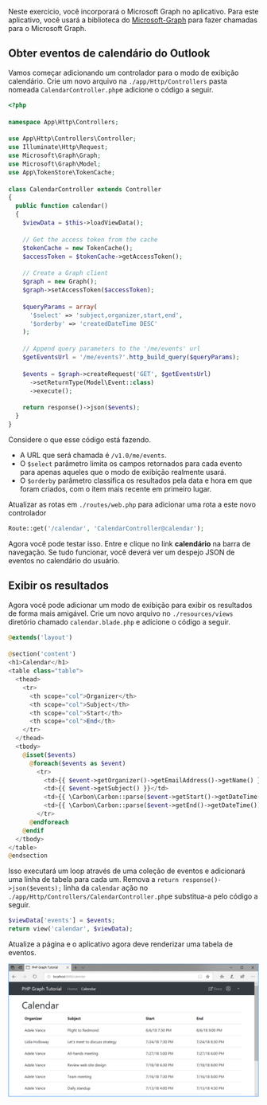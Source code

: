 <!-- markdownlint-disable MD002 MD041 -->

Neste exercício, você incorporará o Microsoft Graph no aplicativo. Para este aplicativo, você usará a biblioteca do [Microsoft-Graph](https://github.com/microsoftgraph/msgraph-sdk-php) para fazer chamadas para o Microsoft Graph.

## <a name="get-calendar-events-from-outlook"></a>Obter eventos de calendário do Outlook

Vamos começar adicionando um controlador para o modo de exibição calendário. Crie um novo arquivo na `./app/Http/Controllers` pasta nomeada `CalendarController.php`e adicione o código a seguir.

```php
<?php

namespace App\Http\Controllers;

use App\Http\Controllers\Controller;
use Illuminate\Http\Request;
use Microsoft\Graph\Graph;
use Microsoft\Graph\Model;
use App\TokenStore\TokenCache;

class CalendarController extends Controller
{
  public function calendar()
  {
    $viewData = $this->loadViewData();

    // Get the access token from the cache
    $tokenCache = new TokenCache();
    $accessToken = $tokenCache->getAccessToken();

    // Create a Graph client
    $graph = new Graph();
    $graph->setAccessToken($accessToken);

    $queryParams = array(
      '$select' => 'subject,organizer,start,end',
      '$orderby' => 'createdDateTime DESC'
    );

    // Append query parameters to the '/me/events' url
    $getEventsUrl = '/me/events?'.http_build_query($queryParams);

    $events = $graph->createRequest('GET', $getEventsUrl)
      ->setReturnType(Model\Event::class)
      ->execute();

    return response()->json($events);
  }
}
```

Considere o que esse código está fazendo.

- A URL que será chamada é `/v1.0/me/events`.
- O `$select` parâmetro limita os campos retornados para cada evento para apenas aqueles que o modo de exibição realmente usará.
- O `$orderby` parâmetro classifica os resultados pela data e hora em que foram criados, com o item mais recente em primeiro lugar.

Atualizar as rotas em `./routes/web.php` para adicionar uma rota a este novo controlador

```php
Route::get('/calendar', 'CalendarController@calendar');
```

Agora você pode testar isso. Entre e clique no link **calendário** na barra de navegação. Se tudo funcionar, você deverá ver um despejo JSON de eventos no calendário do usuário.

## <a name="display-the-results"></a>Exibir os resultados

Agora você pode adicionar um modo de exibição para exibir os resultados de forma mais amigável. Crie um novo arquivo no `./resources/views` diretório chamado `calendar.blade.php` e adicione o código a seguir.

```php
@extends('layout')

@section('content')
<h1>Calendar</h1>
<table class="table">
  <thead>
    <tr>
      <th scope="col">Organizer</th>
      <th scope="col">Subject</th>
      <th scope="col">Start</th>
      <th scope="col">End</th>
    </tr>
  </thead>
  <tbody>
    @isset($events)
      @foreach($events as $event)
        <tr>
          <td>{{ $event->getOrganizer()->getEmailAddress()->getName() }}</td>
          <td>{{ $event->getSubject() }}</td>
          <td>{{ \Carbon\Carbon::parse($event->getStart()->getDateTime())->format('n/j/y g:i A') }}</td>
          <td>{{ \Carbon\Carbon::parse($event->getEnd()->getDateTime())->format('n/j/y g:i A') }}</td>
        </tr>
      @endforeach
    @endif
  </tbody>
</table>
@endsection
```

Isso executará um loop através de uma coleção de eventos e adicionará uma linha de tabela para cada um. Remova a `return response()->json($events);` linha da `calendar` ação no `./app/Http/Controllers/CalendarController.php`e substitua-a pelo código a seguir.

```php
$viewData['events'] = $events;
return view('calendar', $viewData);
```

Atualize a página e o aplicativo agora deve renderizar uma tabela de eventos.

![Uma captura de tela da tabela de eventos](./images/add-msgraph-01.png)
